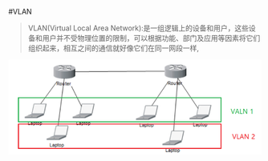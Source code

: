 #VLAN


>VLAN(Virtual Local Area Network):是一组逻辑上的设备和用户，这些设备和用户并不受物理位置的限制，可以根据功能、部门及应用等因素将它们组织起来，相互之间的通信就好像它们在同一网段一样,

![](../images/37.png)	